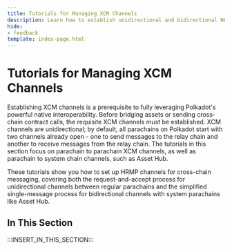 ```yaml
---
title: Tutorials for Managing XCM Channels
description: Learn how to establish unidirectional and bidirectional HRMP channels between parachains and system parachains using XCM messages to enable interoperability.
hide: 
- feedback
template: index-page.html
---
```


# Tutorials for Managing XCM Channels

Establishing XCM channels is a prerequisite to fully leveraging Polkadot's powerful native interoperability. Before bridging assets or sending cross-chain contract calls, the requisite XCM channels must be established. XCM channels are unidirectional; by default, all parachains on Polkadot start with two channels already open - one to send messages to the relay chain and another to receive messages from the relay chain. The tutorials in this section focus on parachain to parachain XCM channels, as well as parachain to system chain channels, such as Asset Hub.

These tutorials show you how to set up HRMP channels for cross-chain messaging, covering both the request-and-accept process for unidirectional channels between regular parachains and the simplified single-message process for bidirectional channels with system parachains like Asset Hub.

## In This Section

:::INSERT_IN_THIS_SECTION:::